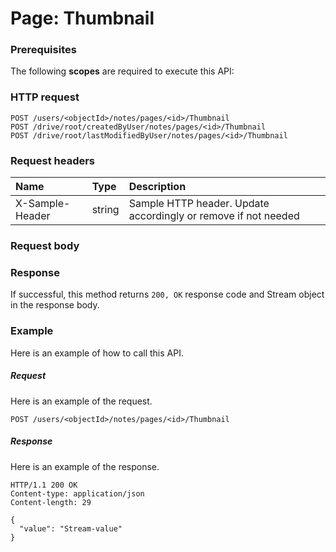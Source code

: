 # Page: Thumbnail


### Prerequisites
The following **scopes** are required to execute this API: 
### HTTP request
<!-- { "blockType": "ignored" } -->
```http
POST /users/<objectId>/notes/pages/<id>/Thumbnail
POST /drive/root/createdByUser/notes/pages/<id>/Thumbnail
POST /drive/root/lastModifiedByUser/notes/pages/<id>/Thumbnail

```
### Request headers
| Name       | Type | Description|
|:---------------|:--------|:----------|
| X-Sample-Header  | string  | Sample HTTP header. Update accordingly or remove if not needed|

### Request body

### Response
If successful, this method returns `200, OK` response code and Stream object in the response body.

### Example
Here is an example of how to call this API.
##### Request
Here is an example of the request.
<!-- {
  "blockType": "request",
  "name": "page_thumbnail"
}-->
```http
POST /users/<objectId>/notes/pages/<id>/Thumbnail
```

##### Response
Here is an example of the response.
<!-- {
  "blockType": "response",
  "truncated": false,
  "@odata.type": "stream"
} -->
```http
HTTP/1.1 200 OK
Content-type: application/json
Content-length: 29

{
  "value": "Stream-value"
}
```

<!-- uuid: dc544a84-d0b4-4dfa-b55f-0cdebf625db8
2015-10-25 13:21:39 UTC -->
<!-- {
  "type": "#page.annotation",
  "description": "Page: Thumbnail",
  "keywords": "",
  "section": "documentation",
  "tocPath": ""
}-->